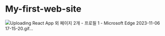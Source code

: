 # My-first-web-site
![Uploading React App 외 페이지 2개 - 프로필 1 - Microsoft Edge 2023-11-06 17-15-20.gif…]()
